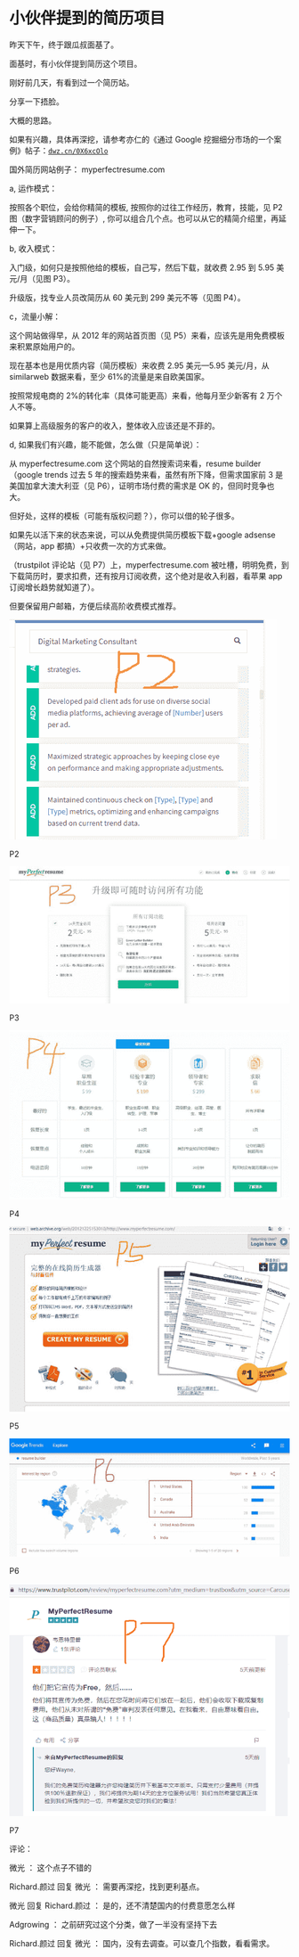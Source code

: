 # 小伙伴提到的简历项目

昨天下午，终于跟瓜叔面基了。

面基时，有小伙伴提到简历这个项目。

刚好前几天，有看到过一个简历站。

分享一下捂脸。

大概的思路。

如果有兴趣，具体再深挖，请参考亦仁的《通过 Google 挖掘细分市场的一个案例》帖子：[`dwz.cn/0X6xcOlo`](https://dwz.cn/0X6xcOlo)

国外简历网站例子： myperfectresume.com

a, 运作模式：

按照各个职位，会给你精简的模板, 按照你的过往工作经历，教育，技能，见 P2 图（数字营销顾问的例子）, 你可以组合几个点。也可以从它的精简介绍里，再延伸一下。

b, 收入模式：

入门级，如何只是按照他给的模板，自己写，然后下载，就收费 2.95 到 5.95 美元/月（见图 P3）。

升级版，找专业人员改简历从 60 美元到 299 美元不等（见图 P4）。

c，流量小解：

这个网站做得早，从 2012 年的网站首页图（见 P5）来看，应该先是用免费模板来积累原始用户的。

现在基本也是用优质内容（简历模板）来收费 2.95 美元—5.95 美元/月，从 similarweb 数据来看，至少 61%的流量是来自欧美国家。

按照常规电商的 2%的转化率（具体可能更高）来看，他每月至少新客有 2 万个人不等。

如果算上高级服务的客户的收入，整体收入应该还是不菲的。

d, 如果我们有兴趣，能不能做，怎么做（只是简单说）：

从 myperfectresume.com 这个网站的自然搜索词来看，resume builder（google trends 过去 5 年的搜索趋势来看，虽然有所下降，但需求国家前 3 是美国加拿大澳大利亚（见 P6），证明市场付费的需求是 OK 的，但同时竞争也大。

但好处，这样的模板（可能有版权问题？），你可以借的轮子很多。

如果先以活下来的状态来说，可以从免费提供简历模板下载+google adsense（网站，app 都搞）+只收费一次的方式来做。

（trustpilot 评论站（见 P7）上，myperfectresume.com 被吐槽，明明免费，到下载简历时，要求扣费，还有按月订阅收费，这个绝对是收入利器，看苹果 app 订阅增长趋势就知道了）。

但要保留用户邮箱，方便后续高阶收费模式推荐。

![](img/d26c1bc422a1424fb46966eedb6dfa25.jpg)

P2

![](img/b3f741c07399f5e49daca0faaaa6f8f5.jpg)

P3

![](img/c788c90b70332cb0988a45f1f31a978b.jpg)

P4

![](img/637cf580cad4c68c046a77ce4679eaea.jpg)

P5

![](img/879aa4093ba1eba5bde41b323e680c48.jpg)

P6

![](img/25305b874a490ae8d63a817db10bee09.jpg)

P7

评论：

微光 ： 这个点子不错的

Richard.颜过 回复 微光 ： 需要再深挖，找到更利基点。

微光 回复 Richard.颜过 ： 是的，还不清楚国内的付费意愿怎么样

Adgrowing ： 之前研究过这个分类，做了一半没有坚持下去

Richard.颜过 回复 微光 ： 国内，没有去调查。可以查几个指数，看看需求。